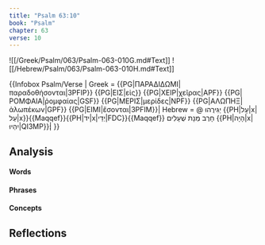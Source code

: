 ```yaml
---
title: "Psalm 63:10"
book: "Psalm"
chapter: 63
verse: 10
---
```

![[/Greek/Psalm/063/Psalm-063-010G.md#Text]]
![[/Hebrew/Psalm/063/Psalm-063-010H.md#Text]]

{{Infobox Psalm/Verse |
  Greek = {{PG|ΠΑΡΑΔΙΔΩΜΙ|παραδοθήσονται|3PFIP}}
{{PG|ΕΙΣ|εἰς}}
{{PG|ΧΕΙΡ|χεῖρας|APF}}
{{PG|ΡΟΜΦΑΙΑ|ῥομφαίας|GSF}}
{{PG|ΜΕΡΙΣ|μερίδες|NPF}}
{{PG|ΑΛΩΠΗΞ|ἀλωπέκων|GPF}}
{{PG|ΕΙΜΙ|ἔσονται|3PFIM}}|
  Hebrew = @
יַגִּירֻהוּ
{{PH|עָל|x|עַל|x}}{{Maqqef}}{{PH|יד|x|יְדֵי|FDC}}{{Maqqef}}
חָרֶב
מְנָת
שֻׁעָלִים
{{PH|הָיָה|x|יִהְיוּ|QI3MP}}׃|
}}

## Analysis

#### Words

#### Phrases

#### Concepts

## Reflections
